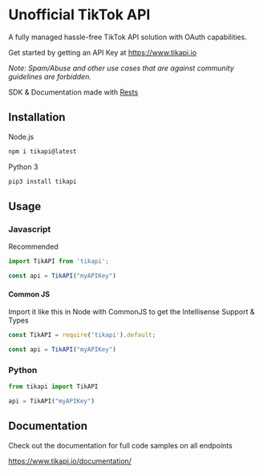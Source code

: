 # Unofficial TikTok API 

A fully managed hassle-free TikTok API solution with OAuth capabilities. 

Get started by getting an API Key at https://www.tikapi.io

*Note: Spam/Abuse and other use cases that are against community guidelines are forbidden.*

SDK & Documentation made with [Rests](https://github.com/el1s7/rests)

## Installation

Node.js

```bash
npm i tikapi@latest
```

Python 3

```bash
pip3 install tikapi
```

## Usage

### Javascript
Recommended
```javascript
import TikAPI from 'tikapi';

const api = TikAPI("myAPIKey")
```

#### Common JS
Import it like this in Node with CommonJS to get the Intellisense Support & Types
```javascript
const TikAPI = require('tikapi').default;

const api = TikAPI("myAPIKey")
```

### Python
```python
from tikapi import TikAPI

api = TikAPI("myAPIKey")
```

## Documentation

Check out the documentation for full code samples on all endpoints

https://www.tikapi.io/documentation/